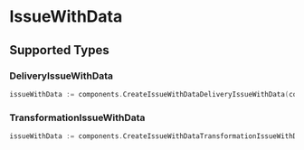# IssueWithData


## Supported Types

### DeliveryIssueWithData

```go
issueWithData := components.CreateIssueWithDataDeliveryIssueWithData(components.DeliveryIssueWithData{/* values here */})
```

### TransformationIssueWithData

```go
issueWithData := components.CreateIssueWithDataTransformationIssueWithData(components.TransformationIssueWithData{/* values here */})
```

